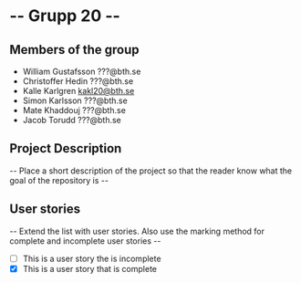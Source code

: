 # -- Grupp 20 --

## Members of the group
* William Gustafsson ???@bth.se
* Christoffer Hedin ???@bth.se
* Kalle Karlgren kakl20@bth.se
* Simon Karlsson ???@bth.se
* Mate Khaddouj ???@bth.se
* Jacob Torudd ???@bth.se

## Project Description
-- Place a short description of the project so that the reader know what the goal of the repository is --

## User stories
-- Extend the list with user stories. Also use the marking method for complete and incomplete user stories --

- [ ] This is a user story the is incomplete 
- [X] This is a user story that is complete
